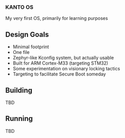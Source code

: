 ### KANTO OS ###

My very first OS, primarily for learning purposes

## Design Goals ##
* Minimal footprint
* One file
* Zephyr-like Kconfig system, but actually usable
* Built for ARM Cortex-M33 (targeting STM32)
* Some experimentation on visionary locking tactics
* Targeting to facilitate Secure Boot someday


## Building ##

TBD


## Running ##

TBD

